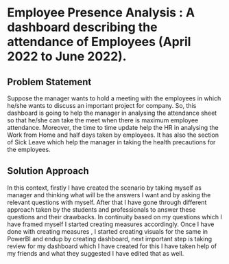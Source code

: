 # Employee Presence Analysis : A dashboard describing the attendance of Employees (April 2022 to June 2022).

## Problem Statement
Suppose the manager wants to hold a meeting with the employees in which he/she wants to discuss an important project for company. So, this dashboard is going to help the manager in analysing the attendance sheet so that he/she can take the meet when there is maximum employee attendance. Moreover, the time to time update help the HR in analysing the Work from Home and half days taken by employees. It has also the section of Sick Leave which help the manager in taking the health precautions for the employees. 

## Solution Approach
In this context, firstly I have created the scenario by taking myself as manager and thinking what will be the answers I want and by asking the relevant questions with myself. After that I have gone through different approach taken by the students and professionals to answer these questions and their drawbacks.  In continuity based on my questions which I have framed myself I started creating measures accordingly. Once I have done with creating measures , I started creating visuals for the same in PowerBI and endup by creating dashboard, next important step is taking review for my dashboard which I have created for this I have taken help of my friends and what they suggested I have edited that as well.
